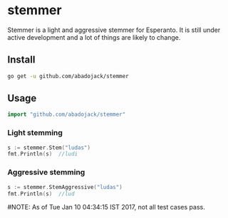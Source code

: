 # stemmer

Stemmer is a light and aggressive stemmer for Esperanto. It is still under active development
and a lot of things are likely to change.

## Install
```sh
go get -u github.com/abadojack/stemmer
```

## Usage
```go
import "github.com/abadojack/stemmer"
```

### Light stemming
```go
s := stemmer.Stem("ludas")
fmt.Println(s)  //ludi
```

### Aggressive stemming
```go
s := stemmer.StemAggressive("ludas")
fmt.Println(s)  //lud
```


#NOTE: As of Tue Jan 10 04:34:15 IST 2017, not all test cases pass.
